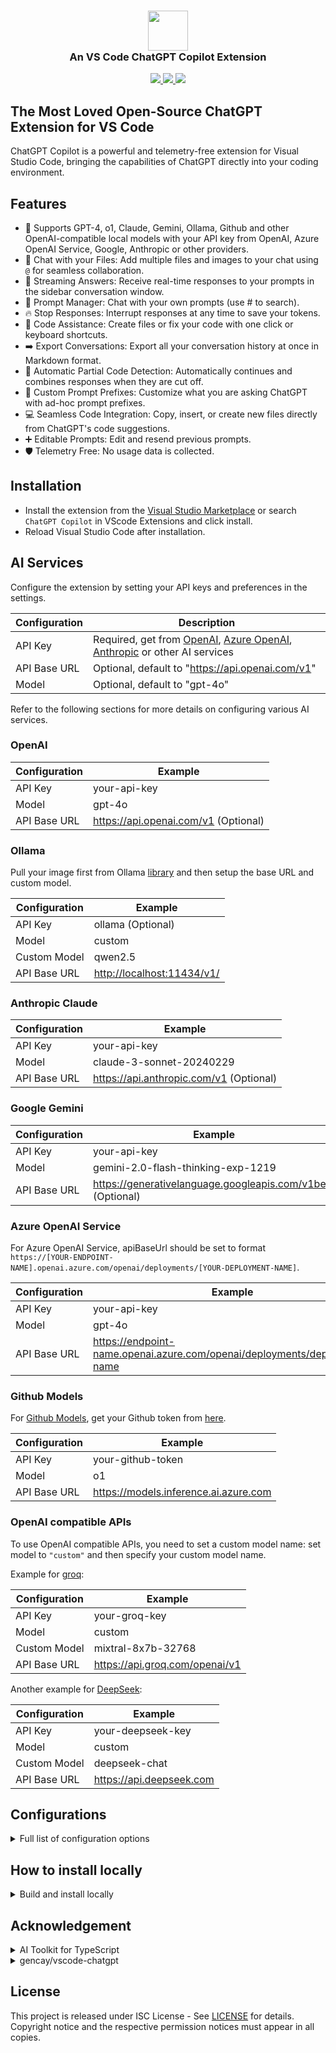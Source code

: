 <h3 align="center"><img src="https://raw.githubusercontent.com/feiskyer/chatgpt-copilot/main/images/ai-logo.png" height="64"><br>An VS Code ChatGPT Copilot Extension</h3>

<p align="center">
    <a href="https://marketplace.visualstudio.com/items?itemName=feiskyer.chatgpt-copilot" alt="Marketplace version">
        <img src="https://img.shields.io/visual-studio-marketplace/v/feiskyer.chatgpt-copilot?color=orange&label=VS%20Code" />
    </a>
    <a href="https://marketplace.visualstudio.com/items?itemName=feiskyer.chatgpt-copilot" alt="Marketplace download count">
        <img src="https://img.shields.io/visual-studio-marketplace/d/feiskyer.chatgpt-copilot?color=blueviolet&label=Downloads" />
    </a>
    <a href="https://github.com/feiskyer/chatgpt-copilot" alt="Github star count">
        <img src="https://img.shields.io/github/stars/feiskyer/chatgpt-copilot?color=blue&label=Github%20Stars" />
    </a>
</p>

## The Most Loved Open-Source ChatGPT Extension for VS Code

ChatGPT Copilot is a powerful and telemetry-free extension for Visual Studio Code, bringing the capabilities of ChatGPT directly into your coding environment.

## Features

- 🤖 Supports GPT-4, o1, Claude, Gemini, Ollama, Github and other OpenAI-compatible local models with your API key from OpenAI, Azure OpenAI Service, Google, Anthropic or other providers.
- 📂 Chat with your Files: Add multiple files and images to your chat using `@` for seamless collaboration.
- 📃 Streaming Answers: Receive real-time responses to your prompts in the sidebar conversation window.
- 📖 Prompt Manager: Chat with your own prompts (use # to search).
- 🔥 Stop Responses: Interrupt responses at any time to save your tokens.
- 📝 Code Assistance: Create files or fix your code with one click or keyboard shortcuts.
- ➡️ Export Conversations: Export all your conversation history at once in Markdown format.
- 🐛 Automatic Partial Code Detection: Automatically continues and combines responses when they are cut off.
- 📰 Custom Prompt Prefixes: Customize what you are asking ChatGPT with ad-hoc prompt prefixes.
- 💻 Seamless Code Integration: Copy, insert, or create new files directly from ChatGPT's code suggestions.
- ➕ Editable Prompts: Edit and resend previous prompts.
- 🛡️ Telemetry Free: No usage data is collected.

## Installation

- Install the extension from the [Visual Studio Marketplace](https://marketplace.visualstudio.com/items?itemName=feiskyer.chatgpt-copilot) or search `ChatGPT Copilot` in VScode Extensions and click install.
- Reload Visual Studio Code after installation.

## AI Services

Configure the extension by setting your API keys and preferences in the settings.

| Configuration | Description |
| ------------- | ----------- |
| API Key     | Required, get from [OpenAI](https://platform.openai.com/account/api-keys), [Azure OpenAI](https://azure.microsoft.com/en-us/products/ai-services/openai-service), [Anthropic](https://console.anthropic.com/settings/keys) or other AI services |
| API Base URL | Optional, default to "<https://api.openai.com/v1>" |
| Model      | Optional, default to "gpt-4o" |

Refer to the following sections for more details on configuring various AI services.

### OpenAI

| Configuration | Example |
| ------------- | ----------- |
| API Key     | your-api-key |
| Model      | gpt-4o |
| API Base URL | <https://api.openai.com/v1> (Optional) |

### Ollama

Pull your image first from Ollama [library](https://ollama.com/library) and then setup the base URL and custom model.

| Configuration | Example |
| ------------- | ----------- |
| API Key     | ollama (Optional) |
| Model      | custom |
| Custom Model | qwen2.5 |
| API Base URL | <http://localhost:11434/v1/> |

### Anthropic Claude

| Configuration | Example |
| ------------- | ----------- |
| API Key     | your-api-key |
| Model      | claude-3-sonnet-20240229 |
| API Base URL | <https://api.anthropic.com/v1> (Optional) |

### Google Gemini

| Configuration | Example |
| ------------- | ----------- |
| API Key     | your-api-key |
| Model      | gemini-2.0-flash-thinking-exp-1219 |
| API Base URL | <https://generativelanguage.googleapis.com/v1beta> (Optional) |

### Azure OpenAI Service

For Azure OpenAI Service, apiBaseUrl should be set to format `https://[YOUR-ENDPOINT-NAME].openai.azure.com/openai/deployments/[YOUR-DEPLOYMENT-NAME]`.

| Configuration | Example |
| ------------- | ----------- |
| API Key     | your-api-key |
| Model      | gpt-4o |
| API Base URL | <https://endpoint-name.openai.azure.com/openai/deployments/deployment-name> |

### Github Models

For [Github Models](https://github.com/marketplace/models), get your Github token from [here](https://github.com/settings/tokens).

| Configuration | Example |
| ------------- | ----------- |
| API Key     | your-github-token |
| Model      | o1 |
| API Base URL | <https://models.inference.ai.azure.com> |

### OpenAI compatible APIs

To use OpenAI compatible APIs, you need to set a custom model name: set model to `"custom"` and then specify your custom model name.

Example for [groq](https://console.groq.com/):

| Configuration | Example |
| ------------- | ----------- |
| API Key     | your-groq-key |
| Model      | custom |
| Custom Model | mixtral-8x7b-32768 |
| API Base URL | <https://api.groq.com/openai/v1> |

Another example for [DeepSeek](https://www.deepseek.com/):

| Configuration | Example |
| ------------- | ----------- |
| API Key     | your-deepseek-key |
| Model      | custom |
| Custom Model | deepseek-chat|
| API Base URL | <https://api.deepseek.com> |

## Configurations

<details>

<summary> Full list of configuration options </summary>

| Setting                                      | Default                                  | Description                                                  |
| -------------------------------------------- | ---------------------------------------- | ------------------------------------------------------------ |
| `chatgpt.gpt3.apiKey`                        |                                          | OpenAI API key. [Get your API Key from OpenAI](https://beta.openai.com/account/api-keys). |
| `chatgpt.gpt3.apiBaseUrl`                    | `https://api.openai.com/v1`              | Optional override for the OpenAI API base URL. If you customize it, please make sure you have the same format. e.g. starts with `https://` without a trailing slash. The completions endpoint suffix is added internally, e.g. for reference: `${apiBaseUrl}/v1/completions` |
| `chatgpt.gpt3.organization`                  |                                          | OpenAI Organization ID.                                      |
| `chatgpt.gpt3.model`                         | `gpt-4o`                          | OpenAI models to use for your prompts. [Documentation](https://beta.openai.com/docs/models/models).  **If you face 400 Bad Request please make sure you are using the right model for your integration method.**  For local or self-hosted LLMs compatible with OpenAI, you can select `custom` and specify your custom model name in `#chatgpt.gpt3.customModel#`. |
| `chatgpt.gpt3.customModel`                   |                                          | Specify your custom model name here if you selected `custom` in `#chatgpt.gpt3.model#`. This allows you to use a custom model name for local or self-hosted LLMs compatible with OpenAI. |
| `chatgpt.gpt3.maxTokens`                     | `1024`                                   | The maximum number of tokens to generate in the completion.  |
| `chatgpt.gpt3.temperature`                   | `1`                                      | What sampling temperature to use. Higher values means the model will take more risks. Try 0.9 for more creative applications, and 0 (argmax sampling) for ones with a well-defined answer. |
| `chatgpt.gpt3.top_p`                         | `1`                                      | An alternative to sampling with temperature, called nucleus sampling, where the model considers the results of the tokens with top_p probability mass. So 0.1 means only the tokens comprising the top 10% probability mass are considered. |
| `chatgpt.systemPrompt`                       |                                          | System prompts for the copilot.                              |
| `chatgpt.gpt3.generateCode-enabled`          | `true`                                   | Enable the code generation context menu item for the selected comment/code for Codex. |
| `chatgpt.gpt3.searchGrounding.enabled`       | `false`                                  | Enable search grounding for Gemini model. Only available for Google Gemini models. |
| `chatgpt.promptPrefix.addTests`              | `Implement tests for the following code` | The prompt prefix used for adding tests for the selected code |
| `chatgpt.promptPrefix.addTests-enabled`      | `true`                                   | Enable the prompt prefix used for adding tests for the selected code in the context menu |
| `chatgpt.promptPrefix.findProblems`          | `Find problems with the following code`  | The prompt prefix used for finding problems for the selected code |
| `chatgpt.promptPrefix.findProblems-enabled`  | `true`                                   | Enable the prompt prefix used for finding problems for the selected code in the context menu |
| `chatgpt.promptPrefix.optimize`              | `Optimize the following code`            | The prompt prefix used for optimizing the selected code      |
| `chatgpt.promptPrefix.optimize-enabled`      | `true`                                   | Enable the prompt prefix used for optimizing the selected code in the context menu |
| `chatgpt.promptPrefix.explain`               | `Explain the following code`             | The prompt prefix used for explaining the selected code      |
| `chatgpt.promptPrefix.explain-enabled`       | `true`                                   | Enable the prompt prefix used for explaining the selected code in the context menu |
| `chatgpt.promptPrefix.addComments`           | `Add comments for the following code`    | The prompt prefix used for adding comments for the selected code |
| `chatgpt.promptPrefix.addComments-enabled`   | `true`                                   | Enable the prompt prefix used for adding comments for the selected code in the context menu |
| `chatgpt.promptPrefix.completeCode`          | `Complete the following code`            | The prompt prefix used for completing the selected code      |
| `chatgpt.promptPrefix.completeCode-enabled`  | `true`                                   | Enable the prompt prefix used for completing the selected code in the context menu |
| `chatgpt.promptPrefix.adhoc-enabled`         | `true`                                   | Enable the prompt prefix used for adhoc command for the selected code in the context menu |
| `chatgpt.promptPrefix.customPrompt1`         |                                          | Your custom prompt 1. It's disabled by default, please set to a custom prompt and enable it if you prefer using customized prompt |
| `chatgpt.promptPrefix.customPrompt1-enabled` | `false`                                  | Enable custom prompt 1. If you enable this item make sure to set this `#chatgpt.promptPrefix.customPrompt1#` |
| `chatgpt.promptPrefix.customPrompt2`         |                                          | Your custom prompt 2. It's disabled by default, please set to a custom prompt and enable it if you prefer using customized prompt |
| `chatgpt.promptPrefix.customPrompt2-enabled` | `false`                                  | Enable custom prompt 2. If you enable this item make sure to set this `#chatgpt.promptPrefix.customPrompt2#` |
| `chatgpt.response.showNotification`          | `false`                                  | Choose whether you'd like to receive a notification when ChatGPT bot responds to your query. |
| `chatgpt.response.autoScroll`                | `true`                                   | Whenever there is a new question or response added to the conversation window, extension will automatically scroll to the bottom. You can change that behaviour by disabling this setting. |

</details>

## How to install locally

<details>

<summary> Build and install locally </summary>

We highly recommend installing the extension directly from the VS Code Marketplace for the easiest setup and automatic updates. However, for advanced users, building and installing locally is also an option.

- Install `vsce` if you don't have it on your machine (The Visual Studio Code Extension Manager)
  - `npm install --global vsce`
- Run `vsce package`
- Follow the <a href="https://code.visualstudio.com/docs/editor/extension-marketplace#_install-from-a-vsix">instructions</a> and install manually.

```sh
npm run build
npm run package
code --uninstall-extension feiskyer.chatgpt-copilot
code --install-extension chatgpt-copilot-*.vsix
```

</details>

## Acknowledgement

<details>
<summary>AI Toolkit for TypeScript</summary>

This extension utilizes the [AI Toolkit for TypeScript](https://sdk.vercel.ai/) to seamlessly integrate with a variety of AI providers. This allows for flexible and robust AI functionality within the editor. We appreciate the work by Vercel in creating this valuable resource.

</details>

<details>
<summary>gencay/vscode-chatgpt</summary>

This extension is built on the widely-used [gencay/vscode-chatgpt](https://github.com/gencay/vscode-chatgpt) project, which has garnered over 500,000 downloads. We are deeply grateful for the foundation laid by the original author, Gencay, and the community that supported it.

Unfortunately, the original author has decided to stop maintaining the project, and the new recommended Genie AI extension is not open-source. This fork continues the development to keep the project open and accessible to everyone.
</details>

## License

This project is released under ISC License - See [LICENSE](LICENSE) for details. Copyright notice and the respective permission notices must appear in all copies.
